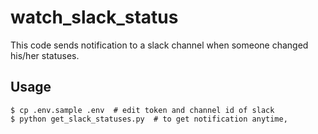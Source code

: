 # watch_slack_status
This code sends notification to a slack channel when someone changed his/her statuses.

## Usage
```
$ cp .env.sample .env  # edit token and channel id of slack
$ python get_slack_statuses.py  # to get notification anytime, 
```
